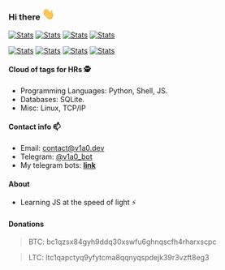 ### Hi there <img src="https://github.com/v1a0/v1a0/blob/master/hi-hand.gif" width="25px">


[![Stats](https://github-readme-stats.vercel.app/api?username=v1a0&title_color=c9d1d9&icon_color=c9d1d9&text_color=c9d1d9&bg_color=0d1117&border_color=c9d1d9&show_icons=true)](https://github.com/v1a0?tab=repositories)
[![Stats](https://github-readme-stats.vercel.app/api?username=v1a0&title_color=79c0ff&icon_color=79c0ff&text_color=c9d1d9&bg_color=0d1117&border_color=79c0ff&show_icons=true)](https://github.com/v1a0?tab=repositories)
[![Stats](https://github-readme-stats.vercel.app/api?username=v1a0&title_color=56d364&icon_color=56d364&text_color=c9d1d9&bg_color=0d1117&border_color=56d364&show_icons=true)](https://github.com/v1a0?tab=repositories)
[![Stats](https://github-readme-stats.vercel.app/api?username=v1a0&title_color=f85149&icon_color=f85149&text_color=f85149&bg_color=0d1117&border_color=f85149&show_icons=true)](https://github.com/v1a0?tab=repositories)

[![Stats](https://github-readme-stats.vercel.app/api?username=v1a0&title_color=c9d1d9&icon_color=c9d1d9&text_color=c9d1d9&bg_color=161b22&border_color=c9d1d9&show_icons=true)](https://github.com/v1a0?tab=repositories)
[![Stats](https://github-readme-stats.vercel.app/api?username=v1a0&title_color=79c0ff&icon_color=79c0ff&text_color=c9d1d9&bg_color=111d2e&border_color=79c0ff&show_icons=true)](https://github.com/v1a0?tab=repositories)
[![Stats](https://github-readme-stats.vercel.app/api?username=v1a0&title_color=56d364&icon_color=56d364&text_color=c9d1d9&bg_color=101f1b&border_color=56d364&show_icons=true)](https://github.com/v1a0?tab=repositories)
[![Stats](https://github-readme-stats.vercel.app/api?username=v1a0&title_color=f85149&icon_color=f85149&text_color=f85149&bg_color=36181c&border_color=f85149&show_icons=true)](https://github.com/v1a0?tab=repositories)


#### Cloud of tags for HRs 🕵️

* Programming Languages: Python, Shell, JS.
* Databases: SQLite.
* Misc: Linux, TCP/IP

#### Contact info 📫 

* Email: [contact@v1a0.dev](mailto:contact@v1a0.dev) 
* Telegram: [@v1a0_bot](https://t.me/v1a0_bot)
* My telegram bots: [__link__](https://github.com/V1A0/Telegram-bots)

#### About

* Learning JS at the speed of light ⚡


#### Donations
> BTC: bc1qzsx84gyh9ddq30xswfu6ghnqscfh4rharxscpc

> LTC: ltc1qapctyq9yfytcma8qqnyqspdejk39r3vzft8eg3

